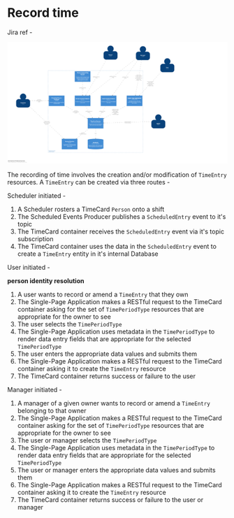 # Record time
Jira ref - 

![Callisto containers](./images/timecard-container.png)

The recording of time involves the creation and/or modification of `TimeEntry` resources. A `TimeEntry` can be created via three routes -

Scheduler initiated - 

 1. A Scheduler rosters a TimeCard `Person` onto a shift
 2. The Scheduled Events Producer publishes a `ScheduledEntry` event to it's topic 
 3. The TimeCard container receives the `ScheduledEntry` event via it's topic subscription 
 4. The TimeCard container uses the data in the `ScheduledEntry` event to create a `TimeEntry` entity in it's internal Database

User initiated - 

**person identity resolution**

 1. A user wants to record or amend a `TimeEntry` that they own
 2. The Single-Page Application makes a RESTful request to the TimeCard container asking for the set of `TimePeriodType` resources that are appropriate for the owner to see
 3. The user  selects the `TimePeriodType`
 4. The Single-Page Application uses metadata in the `TimePeriodType` to render data entry fields that are appropriate for the selected `TimePeriodType`
 5. The user enters the appropriate data values and submits them
 6. The Single-Page Application makes a RESTful request to the TimeCard container asking it to create the `TimeEntry` resource
 7. The TimeCard container returns success or failure to the user

Manager initiated - 

 1. A manager of a given owner wants to record or amend a `TimeEntry` belonging to that owner
 2. The Single-Page Application makes a RESTful request to the TimeCard container asking for the set of `TimePeriodType` resources that are appropriate for the owner to see
 3. The user or manager selects the `TimePeriodType`
 4. The Single-Page Application uses metadata in the `TimePeriodType` to render data entry fields that are appropriate for the selected `TimePeriodType`
 5. The user or manager enters the appropriate data values and submits them
 6. The Single-Page Application makes a RESTful request to the TimeCard container asking it to create the `TimeEntry` resource
 7. The TimeCard container returns success or failure to the user or manager
